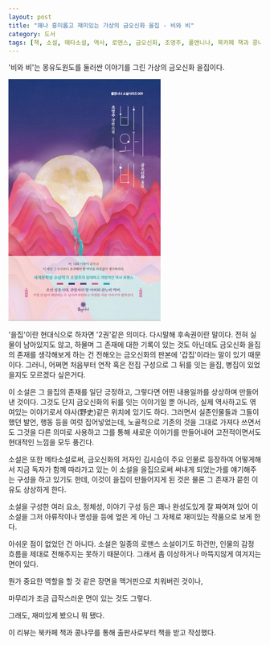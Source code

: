 ```yaml
---
layout: post
title: "꽤나 흥미롭고 재미있는 가상의 금오신화 을집 - 비와 비"
category: 도서
tags: [책, 소설, 메타소설, 역사, 로맨스, 금오신화, 조영주, 폴앤니나, 북카페 책과 콩나무, 서평]
---
```


'비와 비'는
몽유도원도를 둘러싼 이야기를 그린 가상의 금오신화 을집이다.

![표지](/images/bi-and-bi-book-h480.jpg)

'을집'이란 현대식으로 하자면 '2권'같은 의미다.
다시말해 후속권이란 말이다.
전혀 실물이 남아있지도 않고,
하물며 그 존재에 대한 기록이 있는 것도 아닌데도
금오신화 을집의 존재를 생각해보게 하는 건
전해오는 금오신화의 판본에 '갑집'이라는 말이 있기 때문이다.
그러니, 어쩌면 처음부터 연작 혹은 전집 구성으로
그 뒤를 잇는 을집, 병집이 있었을지도 모르겠다 싶은거다.

이 소설은 그 을집의 존재를 일단 긍정하고,
그렇다면 어떤 내용일까를 상상하며 만들어낸 것이다.
그것도 단지 금오신화의 뒤를 잇는 이야기일 뿐 아니라,
실제 역사하고도 엮여있는 이야기로서
야사(野史)같은 위치에 있기도 하다.
그러면서 실존인물들과 그들이 했던 발언, 행동 등을 여럿 집어넣었는데,
노골적으로 기존의 것을 그대로 가져다 쓰면서도
그것을 다른 의미로 사용하고
그를 통해 새로운 이야기를 만들어내어
고전적이면서도 현대적인 느낌을 모두 풍긴다.

소설은 또한 메타소설로써,
금오신화의 저자인 김시습이 주요 인물로 등장하여
어떻게해서 지금 독자가 함께 따라가고 있는 이 소설을
을집으로써 써내게 되었는가를 얘기해주는 구성을 하고 있기도 한데,
이것이 을집이 만들어지게 된 것은 물론 그 존재가 묻힌 이유도 상상하게 한다.

소설을 구성한 여러 요소, 정체성, 이야기 구성 등은
꽤나 완성도있게 잘 짜여져 있어
이 소설을 그저 아류작이나 명성을 등에 엎은 게 아닌
그 자체로 재미있는 작품으로 보게 한다.

아쉬운 점이 없었던 건 아니다.
소설은 일종의 로맨스 소설이기도 하건만,
인물의 감정 흐름을 제대로 전해주지는 못하기 때문이다.
그래서 좀 이상하거나 마뜩지않게 여겨지는 면이 있다.

<!--
그렇게 박비가 좋아 못살것 처럼 그러더니 정작 알아보지도 못하던 것이나,
단지 닮았다는 것만으로 왕에게 빠져드는 것처럼 그려진 게 그렇다.
너무 친 오누이같지 않게 그린 것도,
단지 이비가 변심하여 넘어간 것처럼 느끼게 한다.
-->

뭔가 중요한 역할을 할 것 같은 장면을 맥거핀으로 치워버린 것이나,
<!--
화살촉이 가슴을 찌른 것이, 로미오와 줄리엣의 그것처럼 비극으로 이어지게 만드는가 했으나 그런 거 없고,
전에없던 폐비 윤씨가 등장해 좀 뜬금없다.
-->
마무리가 조금 급작스러운 면이 있는 것도 그렇다.

그래도, 재미있게 봤으니 뭐 됐다.



<div class="im im-info">
이 리뷰는 북카페 책과 콩나무를 통해 출판사로부터 책을 받고 작성했다.
</div>
